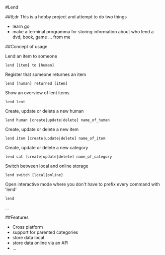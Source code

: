 #Lend

##tl;dr
This is a hobby project and attempt to do two things

- learn go
- make a terminal programma for storing information about who lend a dvd, book, game ... from me

##Concept of usage

Lend an item to someone

```
lend [item] to [human]

```
Register that someone returnes an item

```
lend [human] returned [item]

```
Show an overview of lent items

```
lend lent

```

Create, update or delete a new human

```
lend human [create|update|delete] name_of_human

```

Create, update or delete a new item

```
lend item [create|update|delete] name_of_item

```

Create, update or delete a new category

```
lend cat [create|update|delete] name_of_category

```
Switch between local and online storage

```
lend switch [local|online]

```
Open interactive mode where you don't have to prefix every command with 'lend'

```
lend

```

...

##Features
- Cross platform
- support for parented categories
- store data local
- store data online via an API
- ...